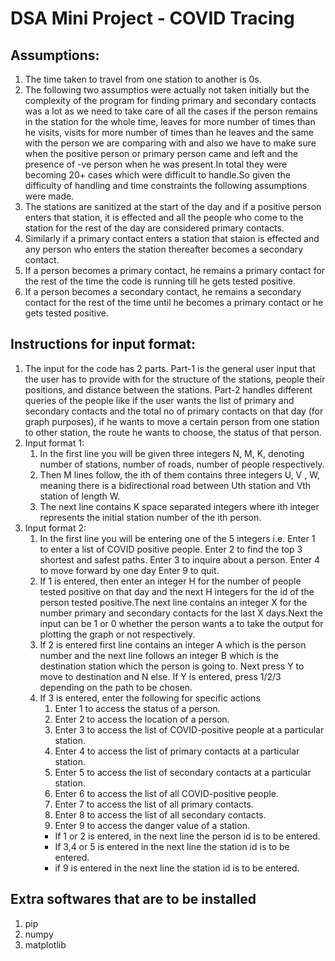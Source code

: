 # DSA Mini Project - COVID Tracing

## Assumptions:

1. The time taken to travel from one station to another is 0s.
2. The following two assumptios were actually not taken initially but the complexity of the program for finding primary and secondary contacts was a lot as we need to take care of all the cases if the person remains in the station for the whole time, leaves for more number of times than he visits, visits for more number of times than he leaves and the same with the person we are comparing with and also we have to make sure when the positive person or primary person came and left and the presence of -ve person when he was present.In total they were becoming  20+ cases which were difficult to handle.So given the difficulty of handling and time constraints the following assumptions were made.
3. The stations are sanitized at the start of the day and if a positive person enters that station, it is effected and all the people who come to the station for the rest of the day are considered primary contacts.
4. Similarly if a primary contact enters a station that staion is effected and any person who enters the station thereafter becomes a secondary contact.
5. If a person becomes a primary contact, he remains a primary contact for the rest of the time the code is running till he gets tested positive.
6. If a person becomes a secondary contact, he remains a secondary contact for the rest of the time until he becomes a primary contact or he gets tested positive.



## Instructions for input format:

1. The input for the code has 2 parts. Part-1 is the general user input that the user has to provide with for the structure of the stations, people their positions, and distance between the stations. Part-2 handles different queries of the people like if the user wants the list of primary and secondary contacts and the total no of primary contacts on that day (for graph purposes), if he wants to move a certain person from one station to other station, the route he wants to choose, the status of that person.
2. Input format 1:
    1. In the first line you will be given three integers
    N, M, K, denoting number of stations, number of
    roads, number of people respectively.
    2. Then M lines follow, the ith of them contains three
    integers U, V , W, meaning there is a bidirectional
    road between Uth station and Vth station of length W.
    3. The next line contains K space separated integers where 
    ith integer represents the initial station number of the 
    ith person.
3. Input format 2:
    1. In the first line you will be entering one of the 5 integers i.e.
    Enter 1 to enter a list of COVID positive people.
    Enter 2 to find the top 3 shortest and safest paths.
    Enter 3 to inquire about a person.
    Enter 4 to move forward by one day
    Enter 9 to quit.
    2. If 1 is entered, then enter an integer H for the number of people tested positive on that day and the next H integers for the id of the person tested positive.The next line contains an integer X for the number primary and secondary contacts for the last X days.Next the input can be 1 or 0 whether the person wants a to take the output for plotting the graph or not respectively.
    3. If 2 is entered first line contains an integer A which is the person number and the next line follows an integer B which is the destination station which the person is going to. Next press Y to move to destination and N else. If Y is entered, press 1/2/3 depending on the path to be chosen. 
    4. If 3 is entered, enter the following for specific actions
        1. Enter 1 to access the status of a person.
        2. Enter 2 to access the location of a person.
        3. Enter 3 to access the list of COVID-positive people at a particular station.
        4. Enter 4 to access the list of primary contacts at a particular station.
        5. Enter 5 to access the list of secondary contacts at a particular station.
        6. Enter 6 to access the list of all COVID-positive people.
        7. Enter 7 to access the list of all primary contacts.
        8. Enter 8 to access the list of all secondary contacts.
        9. Enter 9 to access the danger value of a station.
        - If 1 or 2 is entered, in the next line the person id is to be entered.
        - If 3,4 or 5 is entered in the next line the station id is to be entered.
        - if 9 is entered in the next line the station id is to be entered.

## Extra softwares that are to be installed

1. pip
2. numpy
3. matplotlib



<!--2. A person, if declared a primary contact, will maintain the said status for 15 days from the time of contact with >
